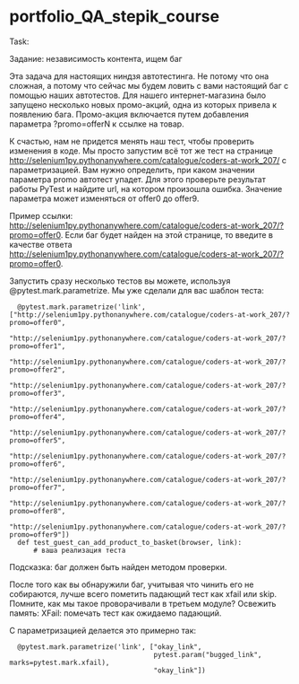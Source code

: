 # portfolio_QA_stepik_course

Task:

Задание: независимость контента, ищем баг

Эта задача для настоящих ниндзя автотестинга. Не потому что она сложная, а потому что сейчас мы будем ловить 
с вами настоящий баг с помощью наших автотестов. Для нашего интернет-магазина было запущено несколько новых 
промо-акций, одна из которых привела к появлению бага. Промо-акция включается путем добавления параметра 
?promo=offerN к ссылке на товар.

К счастью, нам не придется менять наш тест, чтобы проверить изменения в коде. Мы просто запустим всё тот 
же тест на странице http://selenium1py.pythonanywhere.com/catalogue/coders-at-work_207/ с параметризацией. 
Вам нужно определить, при каком значении параметра promo автотест упадет. Для этого проверьте результат 
работы PyTest и найдите url, на котором произошла ошибка. Значение параметра может изменяться от offer0 до offer9.

Пример ссылки: http://selenium1py.pythonanywhere.com/catalogue/coders-at-work_207/?promo=offer0. Если баг 
будет найден на этой странице, то введите в качестве ответа 
http://selenium1py.pythonanywhere.com/catalogue/coders-at-work_207/?promo=offer0.

Запустить сразу несколько тестов вы можете, используя @pytest.mark.parametrize. 
Мы уже сделали для вас шаблон теста:

      @pytest.mark.parametrize('link', ["http://selenium1py.pythonanywhere.com/catalogue/coders-at-work_207/?promo=offer0",
                                        "http://selenium1py.pythonanywhere.com/catalogue/coders-at-work_207/?promo=offer1",
                                        "http://selenium1py.pythonanywhere.com/catalogue/coders-at-work_207/?promo=offer2",
                                        "http://selenium1py.pythonanywhere.com/catalogue/coders-at-work_207/?promo=offer3",
                                        "http://selenium1py.pythonanywhere.com/catalogue/coders-at-work_207/?promo=offer4",
                                        "http://selenium1py.pythonanywhere.com/catalogue/coders-at-work_207/?promo=offer5",
                                        "http://selenium1py.pythonanywhere.com/catalogue/coders-at-work_207/?promo=offer6",
                                        "http://selenium1py.pythonanywhere.com/catalogue/coders-at-work_207/?promo=offer7",
                                        "http://selenium1py.pythonanywhere.com/catalogue/coders-at-work_207/?promo=offer8",
                                        "http://selenium1py.pythonanywhere.com/catalogue/coders-at-work_207/?promo=offer9"])
      def test_guest_can_add_product_to_basket(browser, link):
          # ваша реализация теста

Подсказка: баг должен быть найден методом проверки.

После того как вы обнаружили баг, учитывая что чинить его не собираются, лучше всего пометить падающий тест как xfail или skip. Помните, как мы такое проворачивали в третьем модуле? Освежить память: XFail: помечать тест как ожидаемо падающий.

С параметризацией делается это примерно так:  

      @pytest.mark.parametrize('link', ["okay_link",
                                        pytest.param("bugged_link", marks=pytest.mark.xfail),
                                        "okay_link"])
